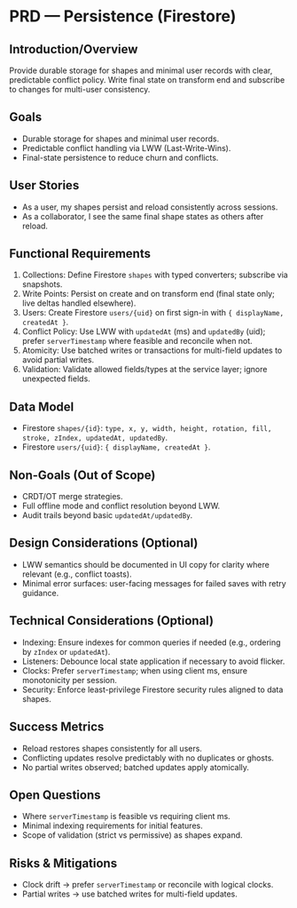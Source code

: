 # PRD — Persistence (Firestore)

## Introduction/Overview
Provide durable storage for shapes and minimal user records with clear, predictable conflict policy. Write final state on transform end and subscribe to changes for multi-user consistency.

## Goals
- Durable storage for shapes and minimal user records.
- Predictable conflict handling via LWW (Last-Write-Wins).
- Final-state persistence to reduce churn and conflicts.

## User Stories
- As a user, my shapes persist and reload consistently across sessions.
- As a collaborator, I see the same final shape states as others after reload.

## Functional Requirements
1. Collections: Define Firestore `shapes` with typed converters; subscribe via snapshots.
2. Write Points: Persist on create and on transform end (final state only; live deltas handled elsewhere).
3. Users: Create Firestore `users/{uid}` on first sign-in with `{ displayName, createdAt }`.
4. Conflict Policy: Use LWW with `updatedAt` (ms) and `updatedBy` (uid); prefer `serverTimestamp` where feasible and reconcile when not.
5. Atomicity: Use batched writes or transactions for multi-field updates to avoid partial writes.
6. Validation: Validate allowed fields/types at the service layer; ignore unexpected fields.

## Data Model
- Firestore `shapes/{id}`: `type, x, y, width, height, rotation, fill, stroke, zIndex, updatedAt, updatedBy`.
- Firestore `users/{uid}`: `{ displayName, createdAt }`.

## Non-Goals (Out of Scope)
- CRDT/OT merge strategies.
- Full offline mode and conflict resolution beyond LWW.
- Audit trails beyond basic `updatedAt/updatedBy`.

## Design Considerations (Optional)
- LWW semantics should be documented in UI copy for clarity where relevant (e.g., conflict toasts).
- Minimal error surfaces: user-facing messages for failed saves with retry guidance.

## Technical Considerations (Optional)
- Indexing: Ensure indexes for common queries if needed (e.g., ordering by `zIndex` or `updatedAt`).
- Listeners: Debounce local state application if necessary to avoid flicker.
- Clocks: Prefer `serverTimestamp`; when using client ms, ensure monotonicity per session.
- Security: Enforce least-privilege Firestore security rules aligned to data shapes.

## Success Metrics
- Reload restores shapes consistently for all users.
- Conflicting updates resolve predictably with no duplicates or ghosts.
- No partial writes observed; batched updates apply atomically.

## Open Questions
- Where `serverTimestamp` is feasible vs requiring client ms.
- Minimal indexing requirements for initial features.
- Scope of validation (strict vs permissive) as shapes expand.

## Risks & Mitigations
- Clock drift → prefer `serverTimestamp` or reconcile with logical clocks.
- Partial writes → use batched writes for multi-field updates.
